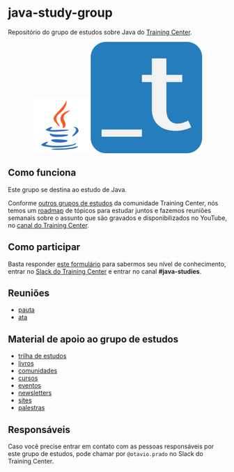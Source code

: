 # java-study-group

Repositório do grupo de estudos sobre Java do [Training Center](https://training-center.github.io).

<p align="center">
  <img src="assets/java-logo.png" alt="Logo da linguagem Java">
  <img src="assets/training-center-logo.svg" alt="Logo do Training Center">
</p>

## Como funciona

Este grupo se destina ao estudo de Java.

Conforme [outros grupos de estudos](https://github.com/training-center/study-groups) da comunidade Training Center, nós temos um [roadmap](material/roadmap.md) de tópicos para estudar juntos e fazemos reuniões semanais sobre o assunto que são gravados e disponibilizados no YouTube, no [canal do Training Center](https://www.youtube.com/c/TrainingCenterChannel).

## Como participar

Basta responder [este formulário]() para sabermos seu nível de conhecimento, entrar no [Slack do Training Center](https://github.com/training-center/slack) e entrar no canal **#java-studies**.

## Reuniões

- [pauta](/material/agenda)
- [ata](material/minutes)

## Material de apoio ao grupo de estudos

- [trilha de estudos](material/roadmap.md)
- [livros](material/dir/books.md)
- [comunidades](material/dir/communities.md)
- [cursos](material/dir/courses.md)
- [eventos](material/dir/events.md)
- [newsletters](material/dir/newsletters.md)
- [sites](material/dir/sites.md)
- [palestras](material/dir/talks.md)

## Responsáveis

Caso você precise entrar em contato com as pessoas responsáveis por este grupo de estudos, pode chamar por `@otavio.prado` no Slack do Training Center.
